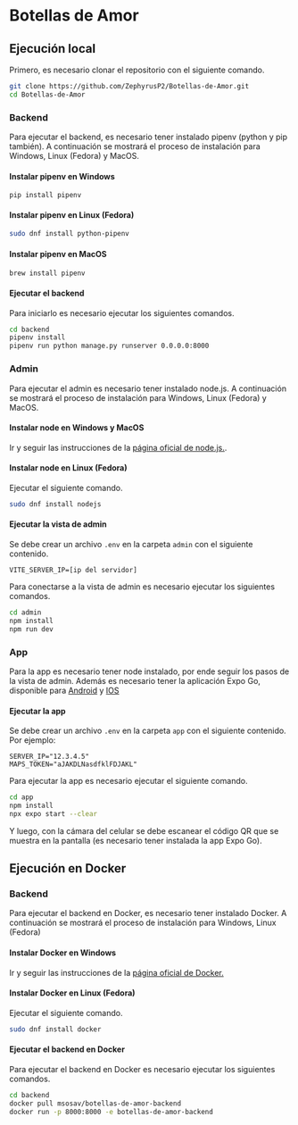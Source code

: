 # Botellas de Amor

## Ejecución local

Primero, es necesario clonar el repositorio con el siguiente comando.

```bash
git clone https://github.com/ZephyrusP2/Botellas-de-Amor.git
cd Botellas-de-Amor
```

### Backend

Para ejecutar el backend, es necesario tener instalado pipenv (python y pip también).
A continuación se mostrará el proceso de instalación para Windows, Linux (Fedora)
y MacOS.

#### Instalar pipenv en Windows

```shell
pip install pipenv
```

#### Instalar pipenv en Linux (Fedora)

```bash
sudo dnf install python-pipenv
```

#### Instalar pipenv en MacOS

```bash
brew install pipenv
```

#### Ejecutar el backend

Para iniciarlo es necesario ejecutar los siguientes comandos.

```bash
cd backend
pipenv install
pipenv run python manage.py runserver 0.0.0.0:8000
```

### Admin

Para ejecutar el admin es necesario tener instalado node.js. A continuación
se mostrará el proceso de instalación para Windows, Linux (Fedora)
y MacOS.

#### Instalar node en Windows y MacOS

Ir y seguir las instrucciones de la [página oficial de node.js.](https://nodejs.org/en/download).

#### Instalar node en Linux (Fedora)

Ejecutar el siguiente comando.

```bash
sudo dnf install nodejs
```

#### Ejecutar la vista de admin

Se debe crear un archivo `.env` en la carpeta `admin` con el siguiente contenido.

```env
VITE_SERVER_IP=[ip del servidor]
```

Para conectarse a la vista de admin es necesario ejecutar los siguientes comandos.

```bash
cd admin
npm install
npm run dev
```

### App

Para la app es necesario tener node instalado, por ende seguir los pasos de la
vista de admin. Además es necesario tener la aplicación Expo Go, disponible para
[Android](https://play.google.com/store/apps/details?id=host.exp.exponent&hl=es_CO&gl=US)
y [IOS](https://apps.apple.com/co/app/expo-go/id982107779)

#### Ejecutar la app

Se debe crear un archivo `.env` en la carpeta `app` con el siguiente contenido.
Por ejemplo:
```env
SERVER_IP="12.3.4.5"
MAPS_TOKEN="aJAKDLNasdfklFDJAKL"
```

Para ejecutar la app es necesario ejecutar el siguiente comando.

```bash
cd app
npm install
npx expo start --clear
```

Y luego, con la cámara del celular se debe escanear el código QR que se muestra
en la pantalla (es necesario tener instalada la app Expo Go).

## Ejecución en Docker

### Backend

Para ejecutar el backend en Docker, es necesario tener instalado Docker.
A continuación se mostrará el proceso de instalación para Windows, Linux (Fedora)

#### Instalar Docker en Windows

Ir y seguir las instrucciones de la [página oficial de Docker.](https://docs.docker.com/desktop/windows/install/)

#### Instalar Docker en Linux (Fedora)

Ejecutar el siguiente comando.

```bash
sudo dnf install docker
```

#### Ejecutar el backend en Docker

Para ejecutar el backend en Docker es necesario ejecutar los siguientes comandos.

```bash
cd backend
docker pull msosav/botellas-de-amor-backend
docker run -p 8000:8000 -e botellas-de-amor-backend
```
